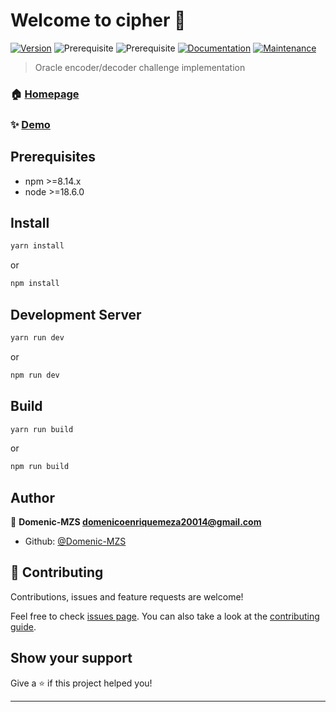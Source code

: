 # Welcome to cipher 👋

[![Version](https://img.shields.io/npm/v/cipher.svg)](https://www.npmjs.com/package/cipher)
![Prerequisite](https://img.shields.io/badge/npm-%3E%3D8.14.x-blue.svg)
![Prerequisite](https://img.shields.io/badge/node-%3E%3D18.6.0-blue.svg)
[![Documentation](https://img.shields.io/badge/documentation-yes-brightgreen.svg)](https://github.com/Domenic-MZS/oracle-cipher#readme)
[![Maintenance](https://img.shields.io/badge/Maintained%3F-yes-green.svg)](https://github.com/Domenic-MZS/oracle-cipher/graphs/commit-activity)

> Oracle encoder/decoder challenge implementation

### 🏠 [Homepage](git+https://github.com/Domenic-MZS/oracle-cipher#readme)

### ✨ [Demo](https://domenic-mzs.github.io/oracle-cipher/)

## Prerequisites

- npm >=8.14.x
- node >=18.6.0

## Install

```sh
yarn install
```

or

```sh
npm install
```

## Development Server

```sh
yarn run dev
```

or

```sh
npm run dev
```

## Build

```sh
yarn run build
```

or

```sh
npm run build
```

## Author

👤 **Domenic-MZS <domenicoenriquemeza20014@gmail.com>**

- Github: [@Domenic-MZS](https://github.com/Domenic-MZS)

## 🤝 Contributing

Contributions, issues and feature requests are welcome!

Feel free to check [issues page](https://github.com/Domenic-MZS/oracle-cipher/issues). You can also take a look at the [contributing guide](https://github.com/Domenic-MZS/oracle-cipher/blob/master/CONTRIBUTING.md).

## Show your support

Give a ⭐️ if this project helped you!

---
